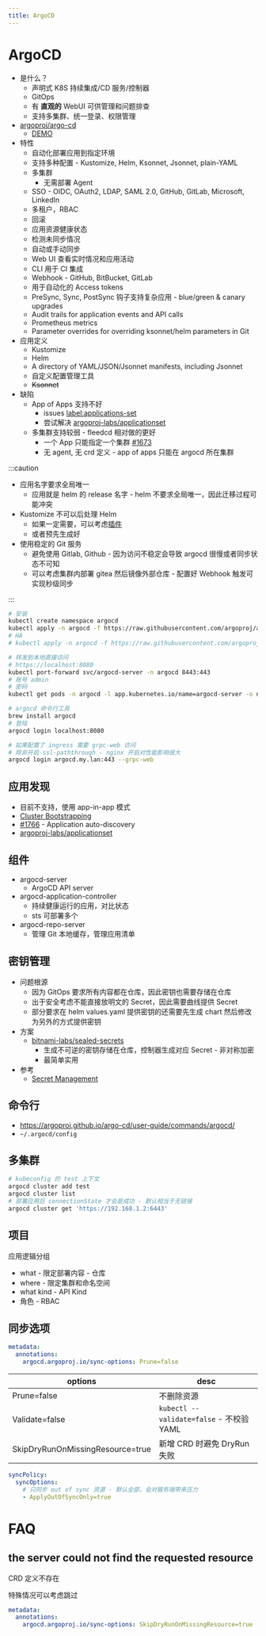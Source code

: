 ```yaml
---
title: ArgoCD
---
```


# ArgoCD

- 是什么？
  - 声明式 K8S 持续集成/CD 服务/控制器
  - GitOps
  - 有 **直观的** WebUI 可供管理和问题排查
  - 支持多集群、统一登录、权限管理
- [argoproj/argo-cd](https://github.com/argoproj/argo-cd)
  - [DEMO](https://cd.apps.argoproj.io/)
- 特性
  - 自动化部署应用到指定环境
  - 支持多种配置 - Kustomize, Helm, Ksonnet, Jsonnet, plain-YAML
  - 多集群
    - 无需部署 Agent
  - SSO - OIDC, OAuth2, LDAP, SAML 2.0, GitHub, GitLab, Microsoft, LinkedIn
  - 多租户，RBAC
  - 回滚
  - 应用资源健康状态
  - 检测未同步情况
  - 自动或手动同步
  - Web UI 查看实时情况和应用活动
  - CLI 用于 CI 集成
  - Webhook - GitHub, BitBucket, GitLab
  - 用于自动化的 Access tokens
  - PreSync, Sync, PostSync 钩子支持复杂应用 - blue/green & canary upgrades
  - Audit trails for application events and API calls
  - Prometheus metrics
  - Parameter overrides for overriding ksonnet/helm parameters in Git
- 应用定义
  - Kustomize
  - Helm
  - A directory of YAML/JSON/Jsonnet manifests, including Jsonnet
  - 自定义配置管理工具
  - ~~Ksonnet~~
- 缺陷
  - App of Apps 支持不好
    - issues [label:applications-set](https://github.com/argoproj/argo-cd/labels/component%3Aapplications-set)
    - 尝试解决 [argoproj-labs/applicationset](https://github.com/argoproj-labs/applicationset)
  - 多集群支持较弱 - fleedcd 相对做的更好
    - 一个 App 只能指定一个集群 [#1673](https://github.com/argoproj/argo-cd/issues/1673)
    - 无 agent, 无 crd 定义 - app of apps 只能在 argocd 所在集群

:::caution

- 应用名字要求全局唯一
  - 应用就是 helm 的 release 名字 - helm 不要求全局唯一，因此迁移过程可能冲突
- Kustomize 不可以后处理 Helm
  - 如果一定需要，可以考虑[插件](https://dev.to/camptocamp-ops/use-kustomize-to-post-render-helm-charts-in-argocd-2ml6)
  - 或者预先生成好
- 使用稳定的 Git 服务
  - 避免使用 Gitlab, Github - 因为访问不稳定会导致 argocd 很慢或者同步状态不可知
  - 可以考虑集群内部署 gitea 然后镜像外部仓库 - 配置好 Webhook 触发可实现秒级同步

:::

```bash
# 安装
kubectl create namespace argocd
kubectl apply -n argocd -f https://raw.githubusercontent.com/argoproj/argo-cd/stable/manifests/install.yaml
# HA
# kubectl apply -n argocd -f https://raw.githubusercontent.com/argoproj/argo-cd/stable/manifests/ha/install.yaml

# 转发到本地直接访问
# https://localhost:8080
kubectl port-forward svc/argocd-server -n argocd 8443:443
# 账号 admin
# 密码
kubectl get pods -n argocd -l app.kubernetes.io/name=argocd-server -o name | cut -d'/' -f 2

# argocd 命令行工具
brew install argocd
# 登陆
argocd login localhost:8080

# 如果配置了 ingress 需要 grpc-web 访问
# 除非开启 ssl-paththrough - nginx 开启对性能影响很大
argocd login argocd.my.lan:443 --grpc-web
```

## 应用发现

- 目前不支持，使用 app-in-app 模式
- [Cluster Bootstrapping](https://argoproj.github.io/argo-cd/operator-manual/cluster-bootstrapping/)
- [#1766](https://github.com/argoproj/argo-cd/issues/1766) - Application auto-discovery
- [argoproj-labs/applicationset](https://github.com/argoproj-labs/applicationset)

## 组件

- argocd-server
  - ArgoCD API server
- argocd-application-controller
  - 持续健康运行的应用，对比状态
  - sts 可部署多个
- argocd-repo-server
  - 管理 Git 本地缓存，管理应用清单

## 密钥管理

- 问题根源
  - 因为 GitOps 要求所有内容都在仓库，因此密钥也需要存储在仓库
  - 出于安全考虑不能直接放明文的 Secret，因此需要曲线提供 Secret
  - 部分要求在 helm values.yaml 提供密钥的还需要先生成 chart 然后修改为另外的方式提供密钥
- 方案
  - [bitnami-labs/sealed-secrets](https://github.com/bitnami-labs/sealed-secrets)
    - 生成不可逆的密钥存储在仓库，控制器生成对应 Secret - 非对称加密
    - 最简单实用
- 参考
  - [Secret Management](https://argoproj.github.io/argo-cd/operator-manual/secret-management/)

## 命令行

- https://argoproj.github.io/argo-cd/user-guide/commands/argocd/
- `~/.argocd/config`

## 多集群

```bash
# kubeconfig 的 test 上下文
argocd cluster add test
argocd cluster list
# 部署应用后 connectionState 才会是成功 - 默认相当于无链接
argocd cluster get 'https://192.168.1.2:6443'
```

## 项目

应用逻辑分组

- what - 限定部署内容 - 仓库
- where - 限定集群和命名空间
- what kind - API Kind
- 角色 - RBAC

## 同步选项

```yaml
metadata:
  annotations:
    argocd.argoproj.io/sync-options: Prune=false
```

| options                          | desc                                     |
| -------------------------------- | ---------------------------------------- |
| Prune=false                      | 不删除资源                               |
| Validate=false                   | `kubectl --validate=false` - 不校验 YAML |
| SkipDryRunOnMissingResource=true | 新增 CRD 时避免 DryRun 失败              |

```yaml
syncPolicy:
  syncOptions:
    # 只同步 out of sync 资源 - 默认全部，会对服务端带来压力
    - ApplyOutOfSyncOnly=true
```

# FAQ

## the server could not find the requested resource

CRD 定义不存在

特殊情况可以考虑跳过

```yaml
metadata:
  annotations:
    argocd.argoproj.io/sync-options: SkipDryRunOnMissingResource=true
```
